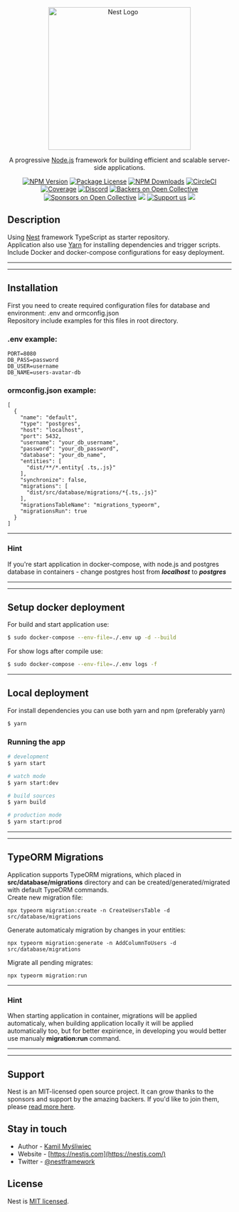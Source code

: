 <p align="center">
  <a href="http://nestjs.com/" target="blank"><img src="https://nestjs.com/img/logo_text.svg" width="320" alt="Nest Logo" /></a>
</p>

[circleci-image]: https://img.shields.io/circleci/build/github/nestjs/nest/master?token=abc123def456
[circleci-url]: https://circleci.com/gh/nestjs/nest

  <p align="center">A progressive <a href="http://nodejs.org" target="_blank">Node.js</a> framework for building efficient and scalable server-side applications.</p>
    <p align="center">
<a href="https://www.npmjs.com/~nestjscore" target="_blank"><img src="https://img.shields.io/npm/v/@nestjs/core.svg" alt="NPM Version" /></a>
<a href="https://www.npmjs.com/~nestjscore" target="_blank"><img src="https://img.shields.io/npm/l/@nestjs/core.svg" alt="Package License" /></a>
<a href="https://www.npmjs.com/~nestjscore" target="_blank"><img src="https://img.shields.io/npm/dm/@nestjs/common.svg" alt="NPM Downloads" /></a>
<a href="https://circleci.com/gh/nestjs/nest" target="_blank"><img src="https://img.shields.io/circleci/build/github/nestjs/nest/master" alt="CircleCI" /></a>
<a href="https://coveralls.io/github/nestjs/nest?branch=master" target="_blank"><img src="https://coveralls.io/repos/github/nestjs/nest/badge.svg?branch=master#9" alt="Coverage" /></a>
<a href="https://discord.gg/G7Qnnhy" target="_blank"><img src="https://img.shields.io/badge/discord-online-brightgreen.svg" alt="Discord"/></a>
<a href="https://opencollective.com/nest#backer" target="_blank"><img src="https://opencollective.com/nest/backers/badge.svg" alt="Backers on Open Collective" /></a>
<a href="https://opencollective.com/nest#sponsor" target="_blank"><img src="https://opencollective.com/nest/sponsors/badge.svg" alt="Sponsors on Open Collective" /></a>
  <a href="https://paypal.me/kamilmysliwiec" target="_blank"><img src="https://img.shields.io/badge/Donate-PayPal-ff3f59.svg"/></a>
    <a href="https://opencollective.com/nest#sponsor"  target="_blank"><img src="https://img.shields.io/badge/Support%20us-Open%20Collective-41B883.svg" alt="Support us"></a>
  <a href="https://twitter.com/nestframework" target="_blank"><img src="https://img.shields.io/twitter/follow/nestframework.svg?style=social&label=Follow"></a>
</p>
  <!--[![Backers on Open Collective](https://opencollective.com/nest/backers/badge.svg)](https://opencollective.com/nest#backer)
  [![Sponsors on Open Collective](https://opencollective.com/nest/sponsors/badge.svg)](https://opencollective.com/nest#sponsor)-->

## Description

Using [Nest](https://github.com/nestjs/nest) framework TypeScript as starter repository.  
Application also use [Yarn](https://yarnpkg.com/) for installing dependencies and trigger scripts. Include Docker and docker-compose configurations for easy deployment.

---

---

## Installation

First you need to create required configuration files for database and environment: .env and ormconfig.json  
Repository include examples for this files in root directory.

### .env example:

```
PORT=8080
DB_PASS=password
DB_USER=username
DB_NAME=users-avatar-db
```

### ormconfig.json example:

```
[
  {
    "name": "default",
    "type": "postgres",
    "host": "localhost",
    "port": 5432,
    "username": "your_db_username",
    "password": "your_db_password",
    "database": "your_db_name",
    "entities": [
      "dist/**/*.entity{ .ts,.js}"
    ],
    "synchronize": false,
    "migrations": [
      "dist/src/database/migrations/*{.ts,.js}"
    ],
    "migrationsTableName": "migrations_typeorm",
    "migrationsRun": true
  }
]
```

---

### Hint

If you're start application in docker-compose, with node.js and postgres database in containers - change postgres host from **_localhost_** to **_postgres_**

---

---

## Setup docker deployment

For build and start application use:

```bash
$ sudo docker-compose --env-file=./.env up -d --build
```

For show logs after compile use:

```bash
$ sudo docker-compose --env-file=./.env logs -f
```

---

## Local deployment

For install dependencies you can use both yarn and npm (preferably yarn)

```bash
$ yarn
```

### Running the app

```bash
# development
$ yarn start

# watch mode
$ yarn start:dev

# build sources
$ yarn build

# production mode
$ yarn start:prod
```

---

---

## TypeORM Migrations

Application supports TypeORM migrations, which placed in **src/database/migrations** directory and can be created/generated/migrated with default TypeORM commands.  
Create new migration file:

```
npx typeorm migration:create -n CreateUsersTable -d src/database/migrations
```

Generate automaticaly migration by changes in your entities:

```
npx typeorm migration:generate -n AddColumnToUsers -d src/database/migrations
```

Migrate all pending migrates:

```
npx typeorm migration:run
```

---

### Hint

When starting application in container, migrations will be applied automaticaly, when building application locally it will be applied automatically too, but for better expirience, in developing you would better use manualy **migration:run** command.

---

---

## Support

Nest is an MIT-licensed open source project. It can grow thanks to the sponsors and support by the amazing backers. If you'd like to join them, please [read more here](https://docs.nestjs.com/support).

## Stay in touch

- Author - [Kamil Myśliwiec](https://kamilmysliwiec.com)
- Website - [https://nestjs.com](https://nestjs.com/)
- Twitter - [@nestframework](https://twitter.com/nestframework)

## License

Nest is [MIT licensed](LICENSE).
